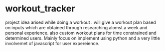 # workout_tracker
project idea arised while doing a workout . will give a workout plan based on inputs which are obtained through researching alomst a week and personal experience. also custom workout plans for time constrained and determined users. Mainly focus on implement using python and a very little involvemet of javascript for user expereience. 
